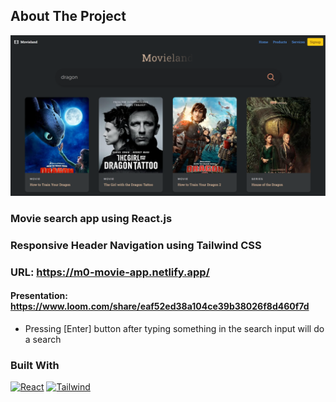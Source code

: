<!-- ABOUT THE PROJECT -->

## About The Project

[![Product Name Screen Shot][product-screenshot]](https://github.com/jericrealubit/missionready-m0)

### Movie search app using React.js

### Responsive Header Navigation using Tailwind CSS

### URL: https://m0-movie-app.netlify.app/

#### Presentation: https://www.loom.com/share/eaf52ed38a104ce39b38026f8d460f7d

- Pressing [Enter] button after typing something in the search input will do a search

### Built With

[![React][React]][React-url]
[![Tailwind][Tailwind]][Tailwind-url]

[Tailwind]: https://img.shields.io/badge/Tailwind-css-blue?style=for-the-badge&logo=tailwindcss&logoColor=blue
[Tailwind-url]: https://tailwindcss.com/
[React]: https://img.shields.io/badge/React-20232A?style=for-the-badge&logo=react&logoColor=61DAFB
[React-url]: https://reactjs.org/
[product-screenshot]: images/screenshot.png
